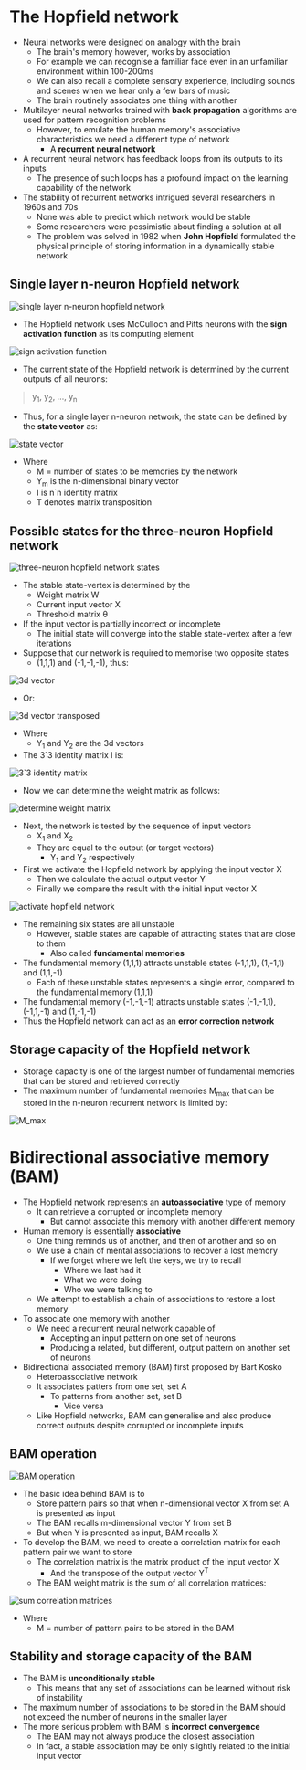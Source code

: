 # The Hopfield network

- Neural networks were designed on analogy with the brain
	- The brain's memory however, works by association
	- For example we can recognise a familiar face even in an unfamiliar environment within 100-200ms
	- We can also recall a complete sensory experience, including sounds and scenes when we hear only a few bars of music
	- The brain routinely associates one thing with another
- Multilayer neural networks trained with **back propagation** algorithms are used for pattern recognition problems
	- However, to emulate the human memory's associative characteristics we need a different type of network
		- A **recurrent neural network**
- A recurrent neural network has feedback loops from its outputs to its inputs
	- The presence of such loops has a profound impact on the learning capability of the network
- The stability of recurrent networks intrigued several researchers in 1960s and 70s
	- None was able to predict which network would be stable
	- Some researchers were pessimistic about finding a solution at all
	- The problem was solved in 1982 when **John Hopfield** formulated the physical principle of storing information in a dynamically stable network

## Single layer n-neuron Hopfield network

![single layer n-neuron hopfield network](http://snag.gy/RRTxN.jpg)

- The Hopfield network uses McCulloch and Pitts neurons with the **sign activation function** as its computing element

![sign activation function](http://snag.gy/3wAFV.jpg)

- The current state of the Hopfield network is determined by the current outputs of all neurons:

>y<sub>1</sub>, y<sub>2</sub>, ..., y<sub>n</sub>

- Thus, for a single layer n-neuron network, the state can be defined by the **state vector** as:

![state vector](http://snag.gy/ZfHgG.jpg)

- Where
	- M = number of states to be memories by the network
	- Y<sub>m</sub> is the n-dimensional binary vector
	- I is n\`n identity matrix
	- T denotes matrix transposition

## Possible states for the three-neuron Hopfield network

![three-neuron hopfield network states](http://snag.gy/yVqiX.jpg)

- The stable state-vertex is determined by the
	- Weight matrix W
	- Current input vector X
	- Threshold matrix &theta;
- If the input vector is partially incorrect or incomplete
	- The initial state will converge into the stable state-vertex after a few iterations
- Suppose that our network is required to memorise two opposite states
	- (1,1,1) and (-1,-1,-1), thus:

![3d vector](http://snag.gy/YtmKs.jpg)

- Or:

![3d vector transposed](http://snag.gy/dLSCN.jpg)

- Where
	- Y<sub>1</sub> and Y<sub>2</sub> are the 3d vectors
- The 3\`3 identity matrix I is:

![3`3 identity matrix](http://snag.gy/NrRBX.jpg)

- Now we can determine the weight matrix as follows:

![determine weight matrix](http://snag.gy/4M68f.jpg)

- Next, the network is tested by the sequence of input vectors
	- X<sub>1</sub> and X<sub>2</sub>
	- They are equal to the output (or target vectors)
		- Y<sub>1</sub> and Y<sub>2</sub> respectively
- First we activate the Hopfield network by applying the input vector X
	- Then we calculate the actual output vector Y
	- Finally we compare the result with the initial input vector X

![activate hopfield network](http://snag.gy/0uGTM.jpg)

- The remaining six states are all unstable
	- However, stable states are capable of attracting states that are close to them
		- Also called **fundamental memories**
- The fundamental memory (1,1,1) attracts unstable states (-1,1,1), (1,-1,1) and (1,1,-1)
	- Each of these unstable states represents a single error, compared to the fundamental memory (1,1,1)
- The fundamental memory (-1,-1,-1) attracts unstable states (-1,-1,1), (-1,1,-1) and (1,-1,-1)
- Thus the Hopfield network can act as an **error correction network**

## Storage capacity of the Hopfield network

- Storage capacity is one of the largest number of fundamental memories that can be stored and retrieved correctly
- The maximum number of fundamental memories M<sub>max</sub> that can be stored in the n-neuron recurrent network is limited by:

![M_max](http://snag.gy/Q4p0I.jpg)

# Bidirectional associative memory (BAM)

- The Hopfield network represents an **autoassociative** type of memory
	- It can retrieve a corrupted or incomplete memory
		- But cannot associate this memory with another different memory
- Human memory is essentially **associative**
	- One thing reminds us of another, and then of another and so on
	- We use a chain of mental associations to recover a lost memory
		- If we forget where we left the keys, we try to recall
			- Where we last had it
			- What we were doing
			- Who we were talking to
	- We attempt to establish a chain of associations to restore a lost memory
- To associate one memory with another
	- We need a recurrent neural network capable of
		- Accepting an input pattern on one set of neurons
		- Producing a related, but different, output pattern on another set of neurons
- Bidirectional associated memory (BAM) first proposed by Bart Kosko
	- Heteroassociative network
	- It associates patters from one set, set A
		- To patterns from another set, set B
			- Vice versa
	- Like Hopfield networks, BAM can generalise and also produce correct outputs despite corrupted or incomplete inputs

## BAM operation

![BAM operation](http://snag.gy/xq6vJ.jpg)

- The basic idea behind BAM is to
	- Store pattern pairs so that when n-dimensional vector X from set A is presented as input
	- The BAM recalls m-dimensional vector Y from set B
	- But when Y is presented as input, BAM recalls X
- To develop the BAM, we need to create a correlation matrix for each pattern pair we want to store
	- The correlation matrix is the matrix product of the input vector X
		- And the transpose of the output vector Y<sup>T</sup>
	- The BAM weight matrix is the sum of all correlation matrices:

![sum correlation matrices](http://snag.gy/jgoRa.jpg)

- Where
	- M = number of pattern pairs to be stored in the BAM

## Stability and storage capacity of the BAM

- The BAM is **unconditionally stable**
	- This means that any set of associations can be learned without risk of instability
- The maximum number of associations to be stored in the BAM should not exceed the number of neurons in the smaller layer
- The more serious problem with BAM is **incorrect convergence**
	- The BAM may not always produce the closest association
	- In fact, a stable association may be only slightly related to the initial input vector
